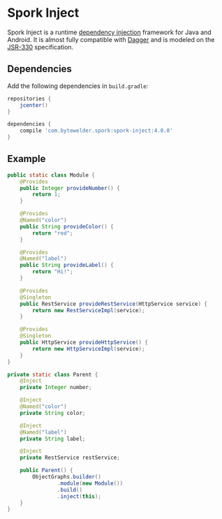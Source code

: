 # Spork Inject

Spork Inject is a runtime [dependency injection][dependency_injection] framework for Java and Android. It is almost fully compatible with [Dagger][dagger] and is modeled on the [JSR-330][jsr-330] specification.

## Dependencies

Add the following dependencies in `build.gradle`:

```groovy
repositories {
    jcenter()
}

dependencies {
    compile 'com.bytewelder.spork:spork-inject:4.0.0'
}
```

## Example

```java
public static class Module {
    @Provides
    public Integer provideNumber() {
        return 1;
    }

    @Provides
    @Named("color")
    public String provideColor() {
        return "red";
    }

    @Provides
    @Named("label")
    public String provideLabel() {
        return "Hi!";
    }

    @Provides
    @Singleton
    public RestService provideRestService(HttpService service) {
        return new RestServiceImpl(service);
    }

    @Provides
    @Singleton
    public HttpService provideHttpService() {
        return new HttpServiceImpl(service);
    }
}

private static class Parent {
    @Inject
    private Integer number;

    @Inject
    @Named("color")
    private String color;

    @Inject
    @Named("label")
    private String label;

    @Inject
    private RestService restService;

    public Parent() {
        ObjectGraphs.builder()
                .module(new Module())
                .build()
                .inject(this);
    }
}
```

[dependency_injection]: https://en.wikipedia.org/wiki/Dependency_injection
[dagger]: https://google.github.io/dagger/
[benchmarks]: http://spork.bytewelder.com/about/benchmarks/
[jsr-330]: https://jcp.org/en/jsr/detail?id=330